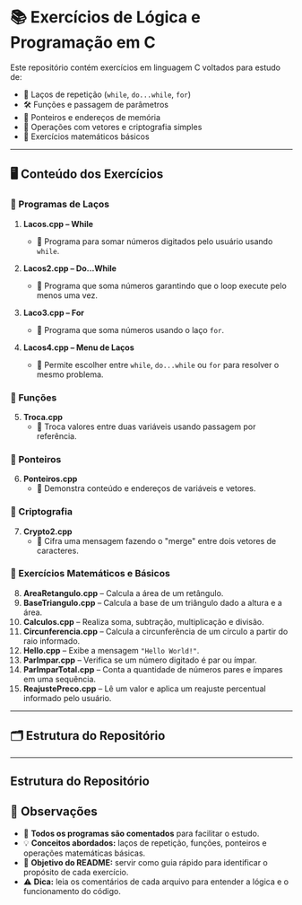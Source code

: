# 📚 Exercícios de Lógica e Programação em C

Este repositório contém exercícios em linguagem C voltados para estudo de:

- 🔄 Laços de repetição (`while`, `do...while`, `for`)  
- 🛠 Funções e passagem de parâmetros  
- 🧠 Ponteiros e endereços de memória  
- 🔐 Operações com vetores e criptografia simples  
- 🧮 Exercícios matemáticos básicos  

---

## 🖥 Conteúdo dos Exercícios

### 🔹 Programas de Laços
1. **Lacos.cpp – While**  
   - 📌 Programa para somar números digitados pelo usuário usando `while`.

2. **Lacos2.cpp – Do...While**  
   - 📌 Programa que soma números garantindo que o loop execute pelo menos uma vez.

3. **Laco3.cpp – For**  
   - 📌 Programa que soma números usando o laço `for`.

4. **Lacos4.cpp – Menu de Laços**  
   - 📌 Permite escolher entre `while`, `do...while` ou `for` para resolver o mesmo problema.

### 🔹 Funções
5. **Troca.cpp**  
   - 📌 Troca valores entre duas variáveis usando passagem por referência.

### 🔹 Ponteiros
6. **Ponteiros.cpp**  
   - 📌 Demonstra conteúdo e endereços de variáveis e vetores.

### 🔹 Criptografia
7. **Crypto2.cpp**  
   - 📌 Cifra uma mensagem fazendo o "merge" entre dois vetores de caracteres.

### 🔹 Exercícios Matemáticos e Básicos
8. **AreaRetangulo.cpp** – Calcula a área de um retângulo.  
9. **BaseTriangulo.cpp** – Calcula a base de um triângulo dado a altura e a área.  
10. **Calculos.cpp** – Realiza soma, subtração, multiplicação e divisão.  
11. **Circunferencia.cpp** – Calcula a circunferência de um círculo a partir do raio informado.  
12. **Hello.cpp** – Exibe a mensagem `"Hello World!"`.  
13. **ParImpar.cpp** – Verifica se um número digitado é par ou ímpar.  
14. **ParImparTotal.cpp** – Conta a quantidade de números pares e ímpares em uma sequência.  
15. **ReajustePreco.cpp** – Lê um valor e aplica um reajuste percentual informado pelo usuário.

---

## 🗂 Estrutura do Repositório

---

## Estrutura do Repositório

## 📌 Observações
- 📝 **Todos os programas são comentados** para facilitar o estudo.  
- 💡 **Conceitos abordados:** laços de repetição, funções, ponteiros e operações matemáticas básicas.  
- 📖 **Objetivo do README:** servir como guia rápido para identificar o propósito de cada exercício.  
- ⚠️ **Dica:** leia os comentários de cada arquivo para entender a lógica e o funcionamento do código.
